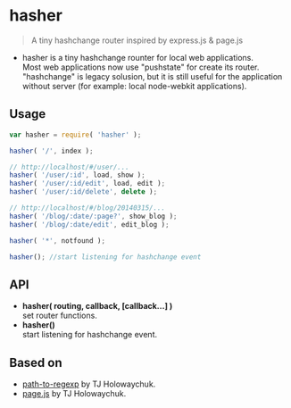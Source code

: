 hasher
====================

> A tiny hashchange router inspired by express.js & page.js

* hasher is a tiny hashchange rounter for local web applications.  
  Most web applications now use "pushstate" for create its router.  
  "hashchange" is legacy solusion, but it is still useful for the application without server 
  (for example: local node-webkit applications).

## Usage
```javascript
var hasher = require( 'hasher' );

hasher( '/', index );

// http://localhost/#/user/...
hasher( '/user/:id', load, show );
hasher( '/user/:id/edit', load, edit );
hasher( '/user/:id/delete', delete );

// http://localhost/#/blog/20140315/... 
hasher( '/blog/:date/:page?', show_blog );
hasher( '/blog/:date/edit', edit_blog );

hasher( '*', notfound );

hasher(); //start listening for hashchange event
```

## API
 * **hasher( routing, callback, [callback...] )**  
   set router functions.
 * **hasher()**  
   start listening for hashchange event.

## Based on
 * [path-to-regexp](https://github.com/component/path-to-regexp) by TJ Holowaychuk.
 * [page.js](https://github.com/visionmedia/page.js) by TJ Holowaychuk.
